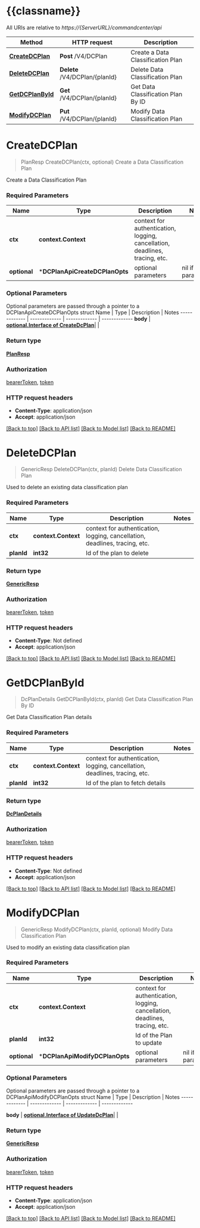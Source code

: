 # {{classname}}

All URIs are relative to *https://{ServerURL}/commandcenter/api*

Method | HTTP request | Description
------------- | ------------- | -------------
[**CreateDCPlan**](DCPlanApi.md#CreateDCPlan) | **Post** /V4/DCPlan | Create a Data Classification Plan
[**DeleteDCPlan**](DCPlanApi.md#DeleteDCPlan) | **Delete** /V4/DCPlan/{planId} | Delete Data Classification Plan
[**GetDCPlanById**](DCPlanApi.md#GetDCPlanById) | **Get** /V4/DCPlan/{planId} | Get Data Classification Plan By ID
[**ModifyDCPlan**](DCPlanApi.md#ModifyDCPlan) | **Put** /V4/DCPlan/{planId} | Modify Data Classification Plan

# **CreateDCPlan**
> PlanResp CreateDCPlan(ctx, optional)
Create a Data Classification Plan

Create a Data Classification Plan

### Required Parameters

Name | Type | Description  | Notes
------------- | ------------- | ------------- | -------------
 **ctx** | **context.Context** | context for authentication, logging, cancellation, deadlines, tracing, etc.
 **optional** | ***DCPlanApiCreateDCPlanOpts** | optional parameters | nil if no parameters

### Optional Parameters
Optional parameters are passed through a pointer to a DCPlanApiCreateDCPlanOpts struct
Name | Type | Description  | Notes
------------- | ------------- | ------------- | -------------
 **body** | [**optional.Interface of CreateDcPlan**](CreateDcPlan.md)|  | 

### Return type

[**PlanResp**](PlanResp.md)

### Authorization

[bearerToken](../README.md#bearerToken), [token](../README.md#token)

### HTTP request headers

 - **Content-Type**: application/json
 - **Accept**: application/json

[[Back to top]](#) [[Back to API list]](../README.md#documentation-for-api-endpoints) [[Back to Model list]](../README.md#documentation-for-models) [[Back to README]](../README.md)

# **DeleteDCPlan**
> GenericResp DeleteDCPlan(ctx, planId)
Delete Data Classification Plan

Used to delete an existing data classification plan

### Required Parameters

Name | Type | Description  | Notes
------------- | ------------- | ------------- | -------------
 **ctx** | **context.Context** | context for authentication, logging, cancellation, deadlines, tracing, etc.
  **planId** | **int32**| Id of the plan to delete | 

### Return type

[**GenericResp**](GenericResp.md)

### Authorization

[bearerToken](../README.md#bearerToken), [token](../README.md#token)

### HTTP request headers

 - **Content-Type**: Not defined
 - **Accept**: application/json

[[Back to top]](#) [[Back to API list]](../README.md#documentation-for-api-endpoints) [[Back to Model list]](../README.md#documentation-for-models) [[Back to README]](../README.md)

# **GetDCPlanById**
> DcPlanDetails GetDCPlanById(ctx, planId)
Get Data Classification Plan By ID

Get Data Classification Plan details 

### Required Parameters

Name | Type | Description  | Notes
------------- | ------------- | ------------- | -------------
 **ctx** | **context.Context** | context for authentication, logging, cancellation, deadlines, tracing, etc.
  **planId** | **int32**| Id of the plan to fetch details | 

### Return type

[**DcPlanDetails**](DCPlanDetails.md)

### Authorization

[bearerToken](../README.md#bearerToken), [token](../README.md#token)

### HTTP request headers

 - **Content-Type**: Not defined
 - **Accept**: application/json

[[Back to top]](#) [[Back to API list]](../README.md#documentation-for-api-endpoints) [[Back to Model list]](../README.md#documentation-for-models) [[Back to README]](../README.md)

# **ModifyDCPlan**
> GenericResp ModifyDCPlan(ctx, planId, optional)
Modify Data Classification Plan

Used to modify an existing data classification plan

### Required Parameters

Name | Type | Description  | Notes
------------- | ------------- | ------------- | -------------
 **ctx** | **context.Context** | context for authentication, logging, cancellation, deadlines, tracing, etc.
  **planId** | **int32**| Id of the Plan to update | 
 **optional** | ***DCPlanApiModifyDCPlanOpts** | optional parameters | nil if no parameters

### Optional Parameters
Optional parameters are passed through a pointer to a DCPlanApiModifyDCPlanOpts struct
Name | Type | Description  | Notes
------------- | ------------- | ------------- | -------------

 **body** | [**optional.Interface of UpdateDcPlan**](UpdateDcPlan.md)|  | 

### Return type

[**GenericResp**](GenericResp.md)

### Authorization

[bearerToken](../README.md#bearerToken), [token](../README.md#token)

### HTTP request headers

 - **Content-Type**: application/json
 - **Accept**: application/json

[[Back to top]](#) [[Back to API list]](../README.md#documentation-for-api-endpoints) [[Back to Model list]](../README.md#documentation-for-models) [[Back to README]](../README.md)


